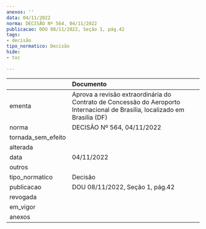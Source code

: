 ```yaml
---
anexos: ''
data: 04/11/2022
norma: DECISÃO Nº 564, 04/11/2022
publicacao: DOU 08/11/2022, Seção 1, pág.42
tags:
- decisão
tipo_normatico: Decisão
hide: 
- toc 
 
---
```


|                    | Documento                                                                                                                    |
|:-------------------|:-----------------------------------------------------------------------------------------------------------------------------|
| ementa             | Aprova a revisão extraordinária do Contrato de Concessão do Aeroporto Internacional de Brasília, localizado em Brasília (DF) |
| norma              | DECISÃO Nº 564, 04/11/2022                                                                                                   |
| tornada_sem_efeito |                                                                                                                              |
| alterada           |                                                                                                                              |
| data               | 04/11/2022                                                                                                                   |
| outros             |                                                                                                                              |
| tipo_normatico     | Decisão                                                                                                                      |
| publicacao         | DOU 08/11/2022, Seção 1, pág.42                                                                                              |
| revogada           |                                                                                                                              |
| em_vigor           |                                                                                                                              |
| anexos             |                                                                                                                              |